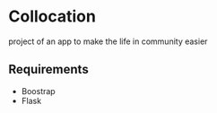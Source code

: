 # Collocation
project of an app to make the life in community easier

## Requirements
 - Boostrap
 - Flask
